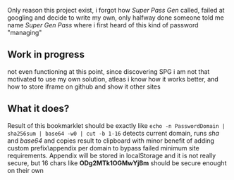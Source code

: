 Only reason this project exist, i forgot how _Super Pass Gen_ called,
failed at googling and decide to write my own, only halfway done someone told
me name _Super Gen Pass_ where i first heard of this kind of password "managing"

## Work in progress
not even functioning at this point, since discovering SPG i am not that motivated to use my own solution, atleas i know how it works better, and how to store iframe on github and show it other sites

## What it does?
Result of this bookmarklet should be exactly like
`echo -n PasswordDomain | sha256sum | base64 -w0 | cut -b 1-16`
detects current domain, runs *sha* and *base64* and copies result to clipboard
with minor benefit of adding custom prefix\appendix per domain to bypass failed minimum site requirements. Appendix will be stored in localStorage and it is not really secure, but 16 chars like **ODg2MTk1OGMwYjBm** should be secure enought on their own
